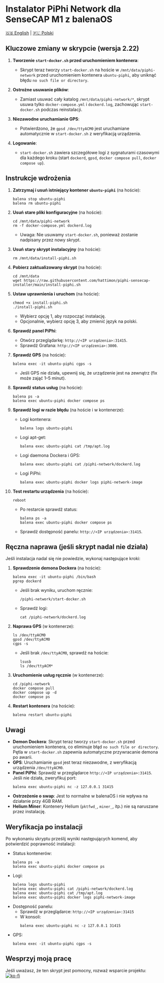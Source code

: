 # Instalator PiPhi Network dla SenseCAP M1 z balenaOS
[🇬🇧 English](README.md) | [🇵🇱 Polski](README-PL.md)

## Kluczowe zmiany w skrypcie (wersja 2.22)
1. **Tworzenie `start-docker.sh` przed uruchomieniem kontenera**:
   - Skrypt teraz tworzy `start-docker.sh` na hoście w `/mnt/data/piphi-network` przed uruchomieniem kontenera `ubuntu-piphi`, aby uniknąć błędu `no such file or directory`.

2. **Ostrożne usuwanie plików**:
   - Zamiast usuwać cały katalog `/mnt/data/piphi-network/*`, skrypt usuwa tylko `docker-compose.yml` i `dockerd.log`, zachowując `start-docker.sh` podczas reinstalacji.

3. **Niezawodne uruchamianie GPS**:
   - Potwierdzono, że `gpsd /dev/ttyACM0` jest uruchamiane automatycznie w `start-docker.sh` z weryfikacją urządzenia.

4. **Logowanie**:
   - `start-docker.sh` zawiera szczegółowe logi z sygnaturami czasowymi dla każdego kroku (start `dockerd`, `gpsd`, `docker compose pull`, `docker compose up`).

## Instrukcje wdrożenia
1. **Zatrzymaj i usuń istniejący kontener `ubuntu-piphi`** (na hoście):
   ```
   balena stop ubuntu-piphi
   balena rm ubuntu-piphi
   ```

2. **Usuń stare pliki konfiguracyjne** (na hoście):
   ```
   cd /mnt/data/piphi-network
   rm -f docker-compose.yml dockerd.log
   ```
   - Uwaga: Nie usuwamy `start-docker.sh`, ponieważ zostanie nadpisany przez nowy skrypt.

3. **Usuń stary skrypt instalacyjny** (na hoście):
   ```
   rm /mnt/data/install-piphi.sh
   ```

4. **Pobierz zaktualizowany skrypt** (na hoście):
   ```
   cd /mnt/data
   wget https://raw.githubusercontent.com/hattimon/piphi-sensecap-installer/main/install-piphi.sh
   ```

5. **Ustaw uprawnienia i uruchom** (na hoście):
   ```
   chmod +x install-piphi.sh
   ./install-piphi.sh
   ```
   - Wybierz opcję 1, aby rozpocząć instalację.
   - Opcjonalnie, wybierz opcję 3, aby zmienić język na polski.

6. **Sprawdź panel PiPhi**:
   - Otwórz przeglądarkę: `http://<IP urządzenia>:31415`.
   - Sprawdź Grafana: `http://<IP urządzenia>:3000`.

7. **Sprawdź GPS** (na hoście):
   ```
   balena exec -it ubuntu-piphi cgps -s
   ```
   - Jeśli GPS nie działa, upewnij się, że urządzenie jest na zewnątrz (fix może zająć 1–5 minut).

8. **Sprawdź status usług** (na hoście):
   ```
   balena ps -a
   balena exec ubuntu-piphi docker compose ps
   ```

9. **Sprawdź logi w razie błędu** (na hoście i w kontenerze):
   - Logi kontenera:
     ```
     balena logs ubuntu-piphi
     ```
   - Logi apt-get:
     ```
     balena exec ubuntu-piphi cat /tmp/apt.log
     ```
   - Logi daemona Dockera i GPS:
     ```
     balena exec ubuntu-piphi cat /piphi-network/dockerd.log
     ```
   - Logi PiPhi:
     ```
     balena exec ubuntu-piphi docker logs piphi-network-image
     ```

10. **Test restartu urządzenia** (na hoście):
    ```
    reboot
    ```
    - Po restarcie sprawdź status:
      ```
      balena ps -a
      balena exec ubuntu-piphi docker compose ps
      ```
    - Sprawdź dostępność panelu: `http://<IP urządzenia>:31415`.

## Ręczna naprawa (jeśli skrypt nadal nie działa)
Jeśli instalacja nadal się nie powiedzie, wykonaj następujące kroki:

1. **Sprawdzenie demona Dockera** (na hoście):
   ```
   balena exec -it ubuntu-piphi /bin/bash
   pgrep dockerd
   ```
   - Jeśli brak wyniku, uruchom ręcznie:
     ```
     /piphi-network/start-docker.sh
     ```
   - Sprawdź logi:
     ```
     cat /piphi-network/dockerd.log
     ```

2. **Naprawa GPS** (w kontenerze):
   ```
   ls /dev/ttyACM0
   gpsd /dev/ttyACM0
   cgps -s
   ```
   - Jeśli brak `/dev/ttyACM0`, sprawdź na hoście:
     ```
     lsusb
     ls /dev/ttyACM*
     ```

3. **Uruchomienie usług ręcznie** (w kontenerze):
   ```
   cd /piphi-network
   docker compose pull
   docker compose up -d
   docker compose ps
   ```

4. **Restart kontenera** (na hoście):
   ```
   balena restart ubuntu-piphi
   ```

## Uwagi
- **Demon Dockera**: Skrypt teraz tworzy `start-docker.sh` przed uruchomieniem kontenera, co eliminuje błąd `no such file or directory`. Pętla w `start-docker.sh` zapewnia automatyczne przywracanie demona po awarii.
- **GPS**: Uruchamianie `gpsd` jest teraz niezawodne, z weryfikacją urządzenia `/dev/ttyACM0`.
- **Panel PiPhi**: Sprawdź w przeglądarce `http://<IP urządzenia>:31415`. Jeśli nie działa, zweryfikuj port:
  ```
  balena exec ubuntu-piphi nc -z 127.0.0.1 31415
  ```
- **Ostrzeżenie o swap**: Jest to normalne w balenaOS i nie wpływa na działanie przy 4GB RAM.
- **Helium Miner**: Kontenery Helium (`pktfwd_`, `miner_`, itp.) nie są naruszane przez instalację.

## Weryfikacja po instalacji
Po wykonaniu skryptu prześlij wyniki następujących komend, aby potwierdzić poprawność instalacji:

- Status kontenerów:
  ```
  balena ps -a
  balena exec ubuntu-piphi docker compose ps
  ```
- Logi:
  ```
  balena logs ubuntu-piphi
  balena exec ubuntu-piphi cat /piphi-network/dockerd.log
  balena exec ubuntu-piphi cat /tmp/apt.log
  balena exec ubuntu-piphi docker logs piphi-network-image
  ```
- Dostępność panelu:
  - Sprawdź w przeglądarce: `http://<IP urządzenia>:31415`
  - W konsoli:
    ```
    balena exec ubuntu-piphi nc -z 127.0.0.1 31415
    ```
- GPS:
  ```
  balena exec -it ubuntu-piphi cgps -s
  ```

## Wesprzyj moją pracę
Jeśli uważasz, że ten skrypt jest pomocny, rozważ wsparcie projektu:
[![ko-fi](https://ko-fi.com/img/githubbutton_sm.svg)](https://ko-fi.com/B0B01KMW5G)
